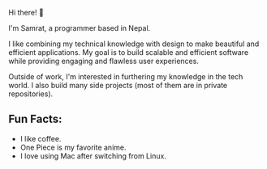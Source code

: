 Hi there! 🙋

I'm Samrat, a programmer based in Nepal.

I like combining my technical knowledge with design to make beautiful and efficient applications. My goal is to build scalable and efficient software while providing engaging and flawless user experiences.

Outside of work, I'm interested in furthering my knowledge in the tech world. I also build many side projects (most of them are in private repositories).

## Fun Facts:
- I like coffee.
- One Piece is my favorite anime.
- I love using Mac after switching from Linux.
